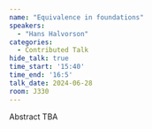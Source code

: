```yaml
---
name: "Equivalence in foundations"
speakers:
  - "Hans Halvorson"
categories:
  - Contributed Talk
hide_talk: true
time_start: '15:40'
time_end: '16:5'
talk_date: 2024-06-28
room: J330
---
```


Abstract TBA
